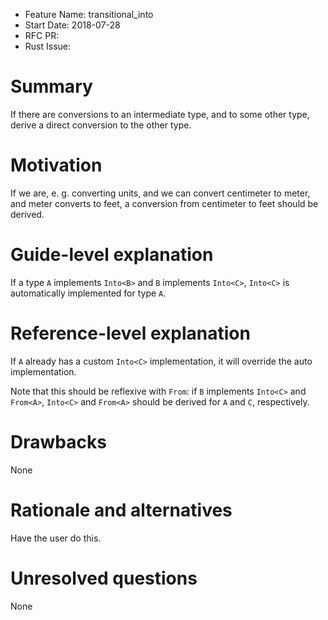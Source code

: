 - Feature Name: transitional_into
- Start Date: 2018-07-28
- RFC PR:
- Rust Issue:

# Summary
[summary]: #summary

If there are conversions to an intermediate type, and to some other type, derive a direct conversion to the other type.

# Motivation
[motivation]: #motivation

If we are, e. g. converting units, and we can convert centimeter to meter,
and meter converts to feet, a conversion from centimeter to feet should be derived.

# Guide-level explanation
[guide-level-explanation]: #guide-level-explanation

If a type `A` implements `Into<B>` and `B` implements `Into<C>`,
`Into<C>` is automatically implemented for type `A`.

# Reference-level explanation
[reference-level-explanation]: #reference-level-explanation

If `A` already has a custom `Into<C>` implementation, it will override
the auto implementation.

Note that this should be reflexive with `From`:
if `B` implements `Into<C>` and `From<A>`, `Into<C>` and `From<A>` should
be derived for `A` and `C`, respectively.

# Drawbacks
[drawbacks]: #drawbacks

None

# Rationale and alternatives
[rationale-and-alternatives]: #rationale-and-alternatives

Have the user do this.

# Unresolved questions
[unresolved-questions]: #unresolved-questions

None
